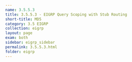 ```yaml
---
name: 3.5.5.3
title: 3.5.5.3 - EIGRP Query Scoping with Stub Routing
short-title: MD5
category: 3.5 EIGRP
collection: eigrp
layout: page
exam: both
sidebar: eigrp_sidebar
permalink: 3.5.5.3.html
folder: eigrp
---
```

